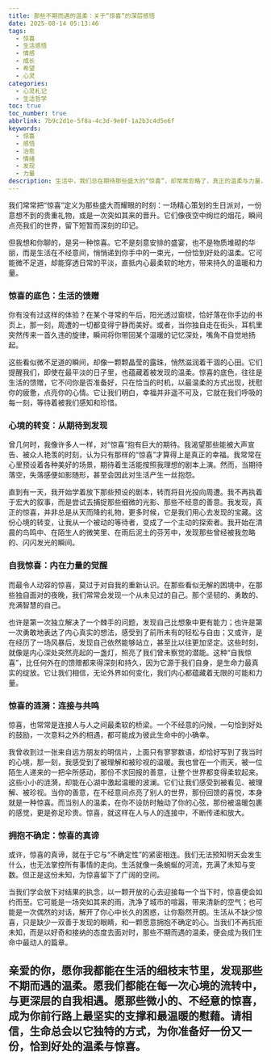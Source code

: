 ```yaml
---
title: 那些不期而遇的温柔：关于“惊喜”的深层感悟
date: 2025-08-14 05:13:46
tags:
  - 惊喜
  - 生活感悟
  - 情感
  - 成长
  - 希望
  - 心灵
categories:
  - 心灵札记
  - 生活哲学
toc: true
toc_number: true
abbrlink: 7b9c2d1e-5f8a-4c3d-9e0f-1a2b3c4d5e6f
keywords:
  - 惊喜
  - 感悟
  - 治愈
  - 情绪
  - 发现
  - 力量
description: 生活中，我们总在期待那些盛大的“惊喜”，却常常忽略了，真正的温柔与力量，往往藏在不期而遇的细微之处。它们是心境的转变，是内在的觉醒，是生命给予我们最深沉的馈赠。
---
```


我们常常把“惊喜”定义为那些盛大而耀眼的时刻：一场精心策划的生日派对，一份意想不到的贵重礼物，或是一次突如其来的晋升。它们像夜空中绚烂的烟花，瞬间点亮我们的世界，留下短暂而深刻的印记。

但我想和你聊的，是另一种惊喜。它不是刻意安排的盛宴，也不是物质堆砌的华丽，而是生活在不经意间，悄悄递到你手中的一束光，一份恰到好处的温柔。它可能微不足道，却能穿透日常的平淡，直抵内心最柔软的地方，带来持久的温暖和力量。

### 惊喜的底色：生活的馈赠

你有没有过这样的体验？在某个寻常的午后，阳光透过窗棂，恰好落在你手边的书页上，那一刻，周遭的一切都变得宁静而美好。或者，当你独自走在街头，耳机里突然传来一首久违的旋律，瞬间将你带回某个温暖的记忆深处，嘴角不自觉地扬起。

这些看似微不足道的瞬间，却像一颗颗晶莹的露珠，悄然滋润着干涸的心田。它们提醒我们，即使在最平淡的日子里，也蕴藏着被发现的温柔。惊喜的底色，往往是生活的馈赠，它不问你是否准备好，只在恰当的时机，以最温柔的方式出现，抚慰你的疲惫，点亮你的心情。它让我们明白，幸福并非遥不可及，它就在我们呼吸的每一刻，等待着被我们感知和珍惜。

### 心境的转变：从期待到发现

曾几何时，我像许多人一样，对“惊喜”抱有巨大的期待。我渴望那些能被大声宣告、被众人艳羡的时刻，认为只有那样的“惊喜”才算得上是真正的幸福。我常常在心里预设着各种美好的场景，期待着生活能按照我理想的剧本上演。然而，当期待落空，失落感便如影随形，甚至会因此对生活产生一丝抱怨。

直到有一天，我开始学着放下那些预设的剧本，转而将目光投向周遭。我不再执着于宏大的叙事，而是尝试去捕捉那些细微的光影、那些不经意的善意。我发现，真正的惊喜，并非总是从天而降的礼物，更多时候，它是我们用心去发现的宝藏。这份心境的转变，让我从一个被动的等待者，变成了一个主动的探索者。我开始在清晨的鸟鸣中、在陌生人的微笑里、在雨后泥土的芬芳中，发现那些曾经被我忽略的、闪闪发光的瞬间。

### 自我惊喜：内在力量的觉醒

而最令人动容的惊喜，莫过于对自我的重新认识。在那些看似无解的困境中，在那些独自面对的夜晚，我们常常会发现一个从未见过的自己。那个坚韧的、勇敢的、充满智慧的自己。

也许是第一次独立解决了一个棘手的问题，发现自己比想象中更有能力；也许是第一次勇敢地表达了内心真实的想法，感受到了前所未有的轻松与自由；又或许，是在经历了一场风暴后，发现自己依然能够站立，甚至比以往更加坚定。这些时刻，就像是内心深处突然亮起的一盏灯，照亮了我们曾未察觉的潜能。这种“自我惊喜”，比任何外在的馈赠都来得深刻和持久，因为它源于我们自身，是生命力最真实的绽放。它让我们相信，无论外界如何变化，我们内心都蕴藏着无限的可能和力量。

### 惊喜的涟漪：连接与共鸣

惊喜，也常常是连接人与人之间最柔软的桥梁。一个不经意的问候，一句恰到好处的鼓励，一次意料之外的相遇，都可能成为彼此生命中的小确幸。

我曾收到过一张来自远方朋友的明信片，上面只有寥寥数语，却恰好写到了我当时的心境，那一刻，我感受到了被理解和被珍视的温暖。我也曾在一个雨天，被一位陌生人递来的一把伞所感动，那份不求回报的善意，让整个世界都变得柔软起来。这些小小的涟漪，却能在心湖中激起温暖的波澜。它们让我们感受到被看见、被理解、被珍视。当你的善意，在不经意间点亮了别人的世界，那份回馈的喜悦，本身就是一种惊喜。而当别人的温柔，在你不设防时触动了你的心弦，那份被温暖包裹的感觉，更是弥足珍贵。惊喜，就这样在人与人的连接中，不断传递和放大。

### 拥抱不确定：惊喜的真谛

或许，惊喜的真谛，就在于它与“不确定性”的紧密相连。我们无法预知明天会发生什么，也无法掌控所有事情的走向。生活就像一条蜿蜒的河流，充满了未知与变数。但正是这份未知，为惊喜留下了广阔的空间。

当我们学会放下对结果的执念，以一颗开放的心去迎接每一个当下时，惊喜便会如约而至。它可能是一场突如其来的雨，洗净了城市的喧嚣，带来清新的空气；也可能是一次偶然的对话，解开了你心中长久的困惑，让你豁然开朗。生活从不缺少惊喜，只是缺少一双善于发现的眼睛，和一颗愿意拥抱不确定的心。当我们不再抗拒未知，而是以好奇和接纳的态度去面对时，那些不期而遇的温柔，便会成为我们生命中最动人的篇章。

亲爱的你，愿你我都能在生活的细枝末节里，发现那些不期而遇的温柔。愿我们都能在每一次心境的流转中，与更深层的自我相遇。愿那些微小的、不经意的惊喜，成为你前行路上最坚实的支撑和最温暖的慰藉。请相信，生命总会以它独特的方式，为你准备好一份又一份，恰到好处的温柔与惊喜。
---